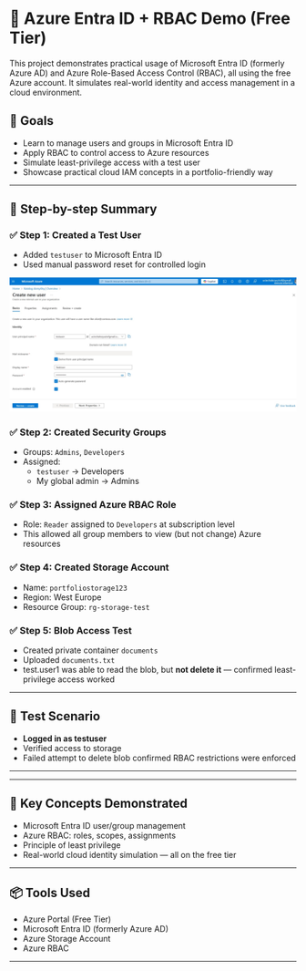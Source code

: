 # 🔐 Azure Entra ID + RBAC Demo (Free Tier)

This project demonstrates practical usage of Microsoft Entra ID (formerly Azure AD) and Azure Role-Based Access Control (RBAC), all using the free Azure account. It simulates real-world identity and access management in a cloud environment.

## 🚀 Goals

- Learn to manage users and groups in Microsoft Entra ID
- Apply RBAC to control access to Azure resources
- Simulate least-privilege access with a test user
- Showcase practical cloud IAM concepts in a portfolio-friendly way

---

## 🧩 Step-by-step Summary

### ✅ Step 1: Created a Test User
- Added `testuser` to Microsoft Entra ID
- Used manual password reset for controlled login
  <p align="center">
<img src="../images/azure/1.jpg" alt="Created a Test User" width="900"/>
</p>


### ✅ Step 2: Created Security Groups
- Groups: `Admins`, `Developers`
- Assigned:
  - `testuser` → Developers
  - My global admin → Admins

### ✅ Step 3: Assigned Azure RBAC Role
- Role: `Reader` assigned to `Developers` at subscription level
- This allowed all group members to view (but not change) Azure resources

### ✅ Step 4: Created Storage Account
- Name: `portfoliostorage123`
- Region: West Europe
- Resource Group: `rg-storage-test`

### ✅ Step 5: Blob Access Test
- Created private container `documents`
- Uploaded `documents.txt`
- test.user1 was able to read the blob, but **not delete it** — confirmed least-privilege access worked

---

## 👤 Test Scenario

- **Logged in as testuser**
- Verified access to storage
- Failed attempt to delete blob confirmed RBAC restrictions were enforced

---


---

## 🧠 Key Concepts Demonstrated

- Microsoft Entra ID user/group management
- Azure RBAC: roles, scopes, assignments
- Principle of least privilege
- Real-world cloud identity simulation — all on the free tier

---

## 📦 Tools Used

- Azure Portal (Free Tier)
- Microsoft Entra ID (formerly Azure AD)
- Azure Storage Account
- Azure RBAC

---

